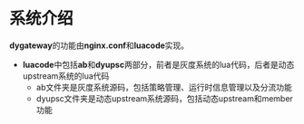 <!--

系统依赖
------------------

### 软件依赖

* tengine-2.1.0
* LuaJIT-2.1-20150622
* ngx_lua-0.9.16
* lua-cjson-2.1.0.2
* third-party nginx_module
    * __ngx_http_dyups_module__（动态添加upstream）
    * __ngx_lua_upstream_module__（动态向upstream添加server member）
    * ngx-lua-shrbtree-module
    * ngx_devel_kit

### 编译安装

* LuaJIT

```bash
make 
make install
```
* lua-cjson

```bash
修改Makefile
    LUA_INCLUDE_DIR =   $(PREFIX)/include/
改为
	LUA_INCLUDE_DIR =   $(PREFIX)/include/luajit-2.1

make
make install
```
* tengine-2.1.0  
  
```bash
./configure --add-module=./ngx_lua --with-luajit-lib=/usr/local/lib/ --with-luajit-inc=/usr/local/include/luajit-2.1/ --with-ld-opt=-Wl,-rpath,/usr/local/lib --add-module=./ngx_devel_kit --add-module=./ngx-lua-shrbtree-module --add-module=./ngx_lua_upstream_module --add-module=./ngx_http_dyups_module --without-http_upstream_check_module

make
make install
```
-->

<!--
    * **nginx.conf**中包含dygateway的所有配置项，在 [dygateway系统配置参数说明](https://gitlab.weibo.cn/zhendong/dygateway/blob/master/doc/dygateway_nginx_conf.markdown)文档中有详细说明。
    * **redis.conf**是dygateway系统的redis配置，需要注意的是两个部分，一是redis的对外连接设置，包括ip、port、uds、keepalive、并发连接数以及是否主动关闭连接；另一个是redis的主从复制功能，gateway的分流策略下发是基于redis主从复制来实现的，需要设置好master/slave角色，以及同步异常时如何处理。
-->

<!--
部署方式
------------------
1. 系统打了tengine、LuaJIT、cjosn和dygateway四个rpm包，redis包采用sina默认的包。系统安装后，各参数按照 [dygateway系统配置参数说明](https://gitlab.weibo.cn/zhendong/dygateway/blob/master/doc/dygateway_nginx_conf.markdown)来配置。

2. nginx部署
<div align="center"><img src="https://gitlab.weibo.cn/zhendong/dygateway/raw/master/doc/img/deployment.png" width="70%" height="70%"></div>

2. redis主从复制部署

-->

系统介绍
=========================
**dygateway**的功能由**nginx.conf**和**luacode**实现。

* **luacode**中包括**ab**和**dyupsc**两部分，前者是灰度系统的lua代码，后者是动态upstream系统的lua代码
    * ab文件夹是灰度系统源码，包括策略管理、运行时信息管理以及分流功能
    * dyupsc文件夹是动态upstream系统源码，包括动态upstream和member功能


    

